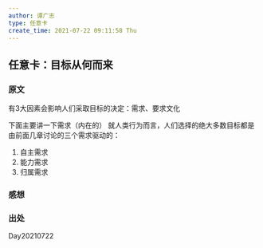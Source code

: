 ```yaml
---
author: 谭广志
type: 任意卡
create_time: 2021-07-22 09:11:58 Thu
---
```



## 任意卡：目标从何而来
### 原文
有3大因素会影响人们采取目标的决定：需求、要求文化

下面主要讲一下需求（内在的）
就人类行为而言，人们选择的绝大多数目标都是由前面几章讨论的三个需求驱动的：
1. 自主需求
2. 能力需求
3. 归属需求

### 感想


### 出处


Day20210722










































